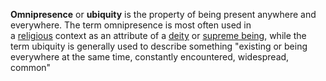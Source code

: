**Omnipresence** or **ubiquity** is the property of being present anywhere and everywhere. The term omnipresence is most often used in a [religious](https://en.wikipedia.org/wiki/Religious "Religious") context as an attribute of a [deity](https://en.wikipedia.org/wiki/Deity "Deity") or [supreme being](https://en.wikipedia.org/wiki/God "God"), while the term ubiquity is generally used to describe something "existing or being everywhere at the same time, constantly encountered, widespread, common"